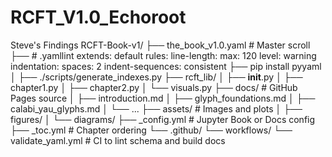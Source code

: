 # RCFT_V1.0_Echoroot
Steve's Findings
RCFT-Book-v1/
├── the_book_v1.0.yaml         # Master scroll
├── # .yamllint
extends: default
rules:
  line-length:
    max: 120
    level: warning
  indentation:
    spaces: 2
    indent-sequences: consistent
├── pip install pyyaml
│   ├── ./scripts/generate_indexes.py
├── rcft_lib/
│   ├── __init__.py
│   ├── chapter1.py
│   ├── chapter2.py
│   └── visuals.py
├── docs/                      # GitHub Pages source
│   ├── introduction.md
│   ├── glyph_foundations.md
│   ├── calabi_yau_glyphs.md
│   └── ...
├── assets/                    # Images and plots
│   ├── figures/
│   └── diagrams/
├── _config.yml                # Jupyter Book or Docs config
├── _toc.yml                   # Chapter ordering
└── .github/
    └── workflows/
        └── validate_yaml.yml  # CI to lint schema and build docs
